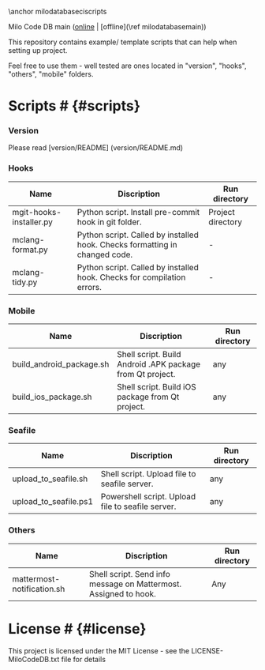 \anchor milodatabaseciscripts 

Milo Code DB main ([online](https://qtdocs.milosolutions.com/milo-code-db/main/) | [offline](\ref milodatabasemain)) 

This repository contains example/ template scripts that can help when setting up project.

Feel free to use them - well tested are ones located in "version", "hooks", "others", "mobile" folders.

# Scripts # {#scripts} 

### Version

Please read [version/README] (version/README.md)

### Hooks

| Name | Discription | Run directory |
| - | - | - |
| mgit-hooks-installer.py | Python script. Install pre-commit hook in git folder. | Project directory |
| mclang-format.py | Python script. Called by installed hook. Checks formatting in changed code. | - |
| mclang-tidy.py | Python script. Called by installed hook. Checks for compilation errors. | - |

### Mobile

| Name | Discription | Run directory |
| - | - | - |
| build_android_package.sh | Shell script. Build Android .APK package from Qt project. | any |
| build_ios_package.sh | Shell script. Build iOS package from Qt project. | any |

### Seafile

| Name | Discription | Run directory |
| - | - | - |
| upload_to_seafile.sh | Shell script. Upload file to seafile server. | any |
| upload_to_seafile.ps1 | Powershell script. Upload file to seafile server. | any |

### Others

| Name | Discription | Run directory |
| - | - | - |
| mattermost-notification.sh | Shell script. Send info message on Mattermost. Assigned to hook. | Any |

# License # {#license} 

This project is licensed under the MIT License - see the LICENSE-MiloCodeDB.txt file for details